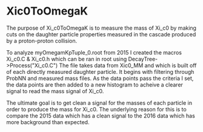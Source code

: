 # Xic0ToOmegaK
The purpose of Xi_c0ToOmegaK is to measure the mass of Xi_c0 by making cuts on the daughter particle properties measured in the cascade produced by a proton-proton collision.  

To analyze  myOmegamKpTuple_0.root from 2015 I created the macros Xi_c0.C & Xi_c0.h which can be ran in root using 
DecayTree->Process("Xi_c0.C")
The file takes data from Xic0_MM and which is built off of each directly measured daughter particle. It begins with filtering through ProbNN and measured mass files. As the data points pass the criteria I set, the data points are then added to a new histogram to acheive a clearer signal to read the mass signal of Xi_c0.


The ultimate goal is to get clean a signal for the masses of each particle in order to produce the mass for Xi_c0. The underlying reason for this is to compare the 2015 data which has a clean signal to the 2016 data which has more background than expected.

